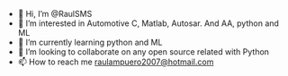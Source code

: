 - 👋 Hi, I’m @RaulSMS
- 👀 I’m interested in Automotive C, Matlab, Autosar. And AA, python and ML
- 🌱 I’m currently learning python and ML
- 💞️ I’m looking to collaborate on any open source related with Python
- 📫 How to reach me raulampuero2007@hotmail.com

<!---
RaulSMS/RaulSMS is a ✨ special ✨ repository because its `README.md` (this file) appears on your GitHub profile.
You can click the Preview link to take a look at your changes.
--->
